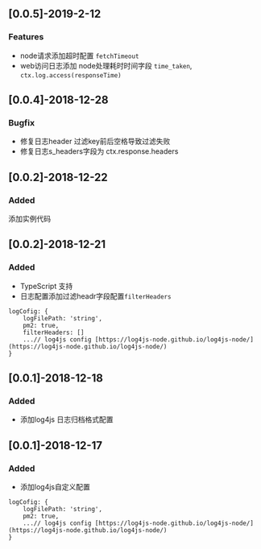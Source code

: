 ## [0.0.5]-2019-2-12

### Features
- node请求添加超时配置 `fetchTimeout`
- web访问日志添加 node处理耗时时间字段 `time_taken`, `ctx.log.access(responseTime)`

## [0.0.4]-2018-12-28

### Bugfix
- 修复日志header 过滤key前后空格导致过滤失败
- 修复日志s_headers字段为 ctx.response.headers


## [0.0.2]-2018-12-22

### Added

添加实例代码

## [0.0.2]-2018-12-21

### Added
 - TypeScript 支持
 - 日志配置添加过滤headr字段配置`filterHeaders`

```
logCofig: {
	logFilePath: 'string',
	pm2: true,
	filterHeaders: []
	...// log4js config [https://log4js-node.github.io/log4js-node/](https://log4js-node.github.io/log4js-node/)
}
```


## [0.0.1]-2018-12-18

### Added
 - 添加log4js 日志归档格式配置

## [0.0.1]-2018-12-17

### Added
 - 添加log4js自定义配置

```
logCofig: {
	logFilePath: 'string',
	pm2: true,
	...// log4js config [https://log4js-node.github.io/log4js-node/](https://log4js-node.github.io/log4js-node/)
}
```

